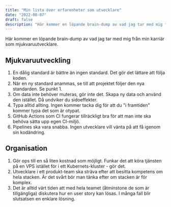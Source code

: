 ```yaml
---
title: "Min lista över erfarenheter som utvecklare"
date: "2022-08-07"
draft: false
description: "Här kommer en löpande brain-dump av vad jag tar med mig från min karriär som mjukvaruutvecklare."
---
```


Här kommer en löpande brain-dump av vad jag tar med mig från min karriär som mjukvaruutvecklare.

## Mjukvaruutveckling
1. En dålig standard är bättre än ingen standard. Det gör det lättare att följa koden.
1. När en ny standard anammas, se till att projektet följer den nya standarden. Se punkt 1.
1. Om data inte behöver muteras, gör inte det. Skapa ny data och använd den istället. Då undviker du sidoeffekter.
1. Typa alltid allting. Ingen kommer tacka dig för att du "i framtiden" kommer typa det som är otypat.
1. GitHub Actions som CI fungerar tillräckligt bra för att man inte ska behöva sätta upp egen CI-miljö.
1. Pipelines ska vara snabba. Ingen utvecklare vill vänta på att få igenom sin kodändring.

## Organisation
1. Gör ops till en så liten kostnad som möjligt. Funkar det att köra tjänsten på en VPS istället för i ett Kubernets-kluster - gör det.
1. Utvecklare i ett produkt-team ska sträva efter att besitta kompetens om hela stacken. Är det svårt bör man tänka efter om stacken är för komplex.
1. Det är alltid värt tiden att med hela teamet (åtminstone de som är tillgängliga) diskutera hur en user story kan lösas. I många fall blir slutsatsen en enklare lösning.